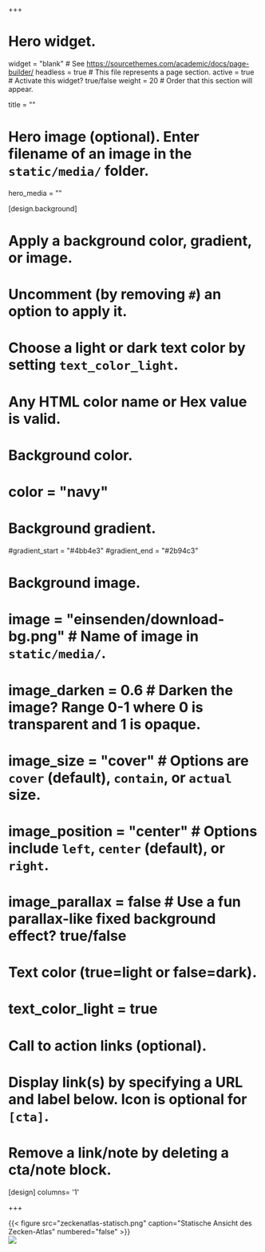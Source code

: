 +++
# Hero widget.
widget = "blank"  # See https://sourcethemes.com/academic/docs/page-builder/
headless = true  # This file represents a page section.
active = true  # Activate this widget? true/false
weight = 20  # Order that this section will appear.

title = ""

# Hero image (optional). Enter filename of an image in the `static/media/` folder.
hero_media = ""

[design.background]
# Apply a background color, gradient, or image.
#   Uncomment (by removing `#`) an option to apply it.
#   Choose a light or dark text color by setting `text_color_light`.
#   Any HTML color name or Hex value is valid.

# Background color.
# color = "navy"

# Background gradient.
#gradient_start = "#4bb4e3"
#gradient_end = "#2b94c3"

# Background image.
# image = "einsenden/download-bg.png"  # Name of image in `static/media/`.
# image_darken = 0.6  # Darken the image? Range 0-1 where 0 is transparent and 1 is opaque.
# image_size = "cover"  #  Options are `cover` (default), `contain`, or `actual` size.
# image_position = "center"  # Options include `left`, `center` (default), or `right`.
# image_parallax = false  # Use a fun parallax-like fixed background effect? true/false

# Text color (true=light or false=dark).
# text_color_light = true

# Call to action links (optional).
#   Display link(s) by specifying a URL and label below. Icon is optional for `[cta]`.
#   Remove a link/note by deleting a cta/note block.

[design]
  columns= '1'

+++

<div class="atlasPlaceholder hidden">
  {{< figure src="zeckenatlas-statisch.png" caption="Statische Ansicht des Zecken-Atlas" numbered="false" >}}
</div>

<div class='tableauPlaceholder' id='viz1614701194781' style='position: relative'>
<noscript>
  <a href='#'>
    <img alt=' ' src='https:&#47;&#47;public.tableau.com&#47;static&#47;images&#47;ze&#47;zecken-atlas&#47;Zecken-Atlas&#47;1_rss.png' style='border: none' />
  </a>
</noscript>

<object class='tableauViz'  style='display:none;'>
  <param name='host_url' value='https%3A%2F%2Fpublic.tableau.com%2F' />
  <param name='embed_code_version' value='3' />
  <param name='site_root' value='' />
  <param name='name' value='zecken-atlas&#47;Zecken-Atlas' />
  <param name='tabs' value='no' />
  <param name='toolbar' value='yes' />
  <param name='static_image' value='https:&#47;&#47;public.tableau.com&#47;static&#47;images&#47;ze&#47;zecken-atlas&#47;Zecken-Atlas&#47;1.png' />
  <param name='animate_transition' value='yes' />
  <param name='display_static_image' value='yes' />
  <param name='display_spinner' value='yes' />
  <param name='display_overlay' value='yes' />
  <param name='display_count' value='yes' />
  <param name='language' value='de' />
  <param name='filter' value='publish=yes' />
</object>

</div>                

<script type='text/javascript'>
  var divElement = document.getElementById('viz1614701194781');
  var vizElement = divElement.getElementsByTagName('object')[0];
  if ( divElement.offsetWidth > 800 ) {
    vizElement.style.width='1300px';
    vizElement.style.height='1000px';
  }

  else if ( divElement.offsetWidth > 500 ) {
    vizElement.style.width='1300px';
    vizElement.style.height='1000px';
  }
  else {
    vizElement.style.width='100%';
    vizElement.style.height='1527px';
  }                     
  var scriptElement = document.createElement('script');
  scriptElement.src = 'https://public.tableau.com/javascripts/api/viz_v1.js';
  vizElement.parentNode.insertBefore(scriptElement, vizElement);               

</script>
